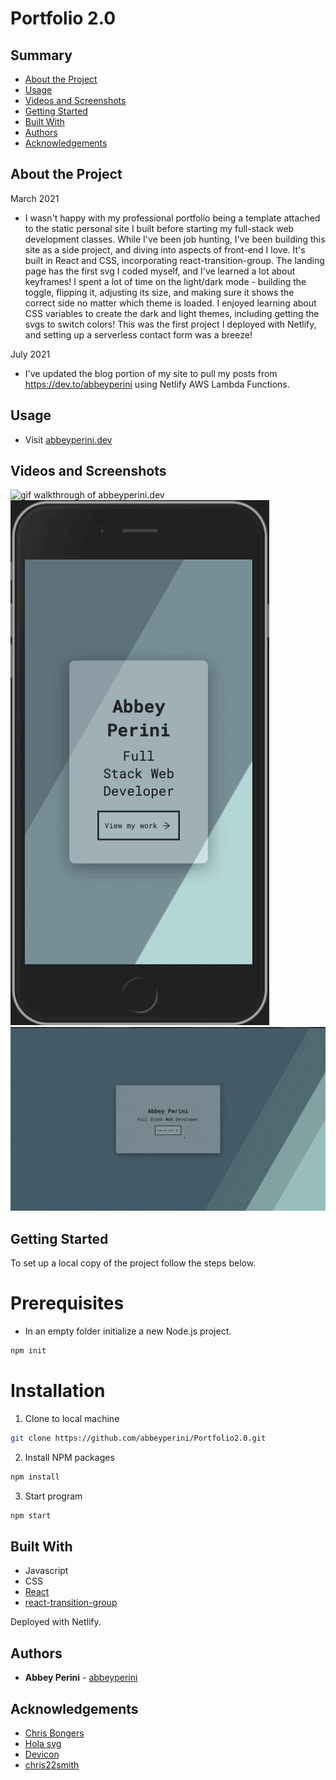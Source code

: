 <h1> Portfolio 2.0 </h1>

<h2> Summary </h2>

  - [About the Project](#about-the-project)
  - [Usage](#usage)
  - [Videos and Screenshots](#videos-and-screenshots)
  - [Getting Started](#getting-started)
  - [Built With](#built-with)
  - [Authors](#authors)
  - [Acknowledgements](#acknowledgements)

## About the Project

March 2021
- I wasn't happy with my professional portfolio being a template attached to the static personal site I built before starting my full-stack web development classes. While I've been job hunting, I've been building this site as a side project, and diving into aspects of front-end I love. It's built in React and CSS, incorporating react-transition-group. The landing page has the first svg I coded myself, and I've learned a lot about keyframes! I spent a lot of time on the light/dark mode - building the toggle, flipping it, adjusting its size, and making sure it shows the correct side no matter which theme is loaded. I enjoyed learning about CSS variables to create the dark and light themes, including getting the svgs to switch colors! This was the first project I deployed with Netlify, and setting up a serverless contact form was a breeze!

July 2021
- I've updated the blog portion of my site to pull my posts from https://dev.to/abbeyperini using Netlify AWS Lambda Functions.

## Usage

- Visit [abbeyperini.dev](https://abbeyperini.dev)

## Videos and Screenshots

![gif walkthrough of abbeyperini.dev](/portfolioWalkthrough.gif)
![gif walkthrough of mobile abbeyperini.dev](/mobilePortfolio.gif)
![gif walkthrough of blog update](/blogWalkthrough.gif)

## Getting Started

To set up a local copy of the project follow the steps below.

# Prerequisites

* In an empty folder initialize a new Node.js project.
```sh
npm init
```

# Installation

1. Clone to local machine
```sh
git clone https://github.com/abbeyperini/Portfolio2.0.git
```
2. Install NPM packages
```sh
npm install 
```
3. Start program
```sh
npm start
```

## Built With

- Javascript
- CSS
- [React](https://reactjs.org/)
- [react-transition-group](https://www.npmjs.com/package/react-transition-group)

Deployed with Netlify.

## Authors

- **Abbey Perini** - [abbeyperini](https://github.com/abbeyperini)

## Acknowledgements

- [Chris Bongers](https://h.daily-dev-tips.com/creating-day-night-css-only-toggle-switch)
- [Hola svg](https://holasvg.com/icons/)
- [Devicon](https://devicon.dev/)
- [chris22smith](https://codepen.io/chris22smith/pen/RZogMa)
